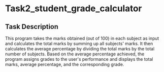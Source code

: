 # Task2_student_grade_calculator

## Task Description
This program takes the marks obtained (out of 100) in each subject as input and calculates the total marks by summing up all subjects' marks. It then calculates the average percentage by dividing the total marks by the total number of subjects. Based on the average percentage achieved, the program assigns grades to the user's performance and displays the total marks, average percentage, and the corresponding grade.